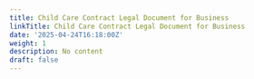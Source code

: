 ```yaml
---
title: Child Care Contract Legal Document for Business
linkTitle: Child Care Contract Legal Document for Business
date: '2025-04-24T16:18:00Z'
weight: 1
description: No content
draft: false
---
```



